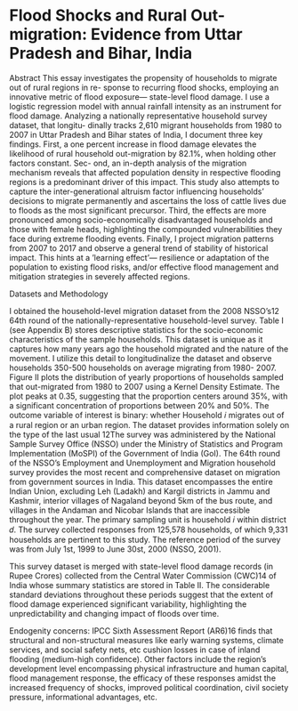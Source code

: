 # Flood Shocks and Rural Out-migration: Evidence from Uttar Pradesh and Bihar, India

Abstract
This essay investigates the propensity of households to migrate out of rural regions in re-
sponse to recurring flood shocks, employing an innovative metric of flood exposure— state-level
flood damage. I use a logistic regression model with annual rainfall intensity as an instrument
for flood damage. Analyzing a nationally representative household survey dataset, that longitu-
dinally tracks 2,610 migrant households from 1980 to 2007 in Uttar Pradesh and Bihar states of
India, I document three key findings. First, a one percent increase in flood damage elevates the
likelihood of rural household out-migration by 82.1%, when holding other factors constant. Sec-
ond, an in-depth analysis of the migration mechanism reveals that affected population density
in respective flooding regions is a predominant driver of this impact. This study also attempts
to capture the inter-generational altruism factor influencing households’ decisions to migrate
permanently and ascertains the loss of cattle lives due to floods as the most significant precursor.
Third, the effects are more pronounced among socio-economically disadvantaged households and
those with female heads, highlighting the compounded vulnerabilities they face during extreme
flooding events. Finally, I project migration patterns from 2007 to 2017 and observe a general
trend of stability of historical impact. This hints at a ’learning effect’— resilience or adaptation
of the population to existing flood risks, and/or effective flood management and mitigation
strategies in severely affected regions.

Datasets and Methodology

I obtained the household-level migration dataset from the 2008 NSSO’s12 64th round of
the nationally-representative household-level survey. Table I (see Appendix B) stores descriptive
statistics for the socio-economic characteristics of the sample households. This dataset is unique
as it captures how many years ago the household migrated and the nature of the movement.
I utilize this detail to longitudinalize the dataset and observe households 350-500 households
on average migrating from 1980- 2007. Figure II plots the distribution of yearly proportions
of households sampled that out-migrated from 1980 to 2007 using a Kernel Density Estimate.
The plot peaks at 0.35, suggesting that the proportion centers around 35%, with a significant
concentration of proportions between 20% and 50%. The outcome variable of interest is binary: whether Household 𝑖 migrates out of a rural
region or an urban region. The dataset provides information solely on the type of the last usual
12The survey was administered by the National Sample Survey Office (NSSO) under the Ministry of Statistics
and Program Implementation (MoSPI) of the Government of India (GoI). The 64th round of the NSSO’s
Employment and Unemployment and Migration household survey provides the most recent and comprehensive
dataset on migration from government sources in India. This dataset encompasses the entire Indian Union,
excluding Leh (Ladakh) and Kargil districts in Jammu and Kashmir, interior villages of Nagaland beyond
5km of the bus route, and villages in the Andaman and Nicobar Islands that are inaccessible throughout the
year. The primary sampling unit is household 𝑖 within district 𝑑. The survey collected responses from 125,578
households, of which 9,331 households are pertinent to this study. The reference period of the survey was from
July 1st, 1999 to June 30st, 2000 (NSSO, 2001).

This survey dataset is merged with state-level flood damage records (in Rupee Crores)
collected from the Central Water Commission (CWC)14 of India whose summary statistics are
stored in Table II. The considerable standard deviations throughout these periods suggest that
the extent of flood damage experienced significant variability, highlighting the unpredictability
and changing impact of floods over time.

Endogenity concerns: IPCC Sixth Assessment Report (AR6)16 finds that structural and
non-structural measures like early warning systems, climate services, and social safety nets,
etc cushion losses in case of inland flooding (medium-high confidence). Other factors include
the region’s development level encompassing physical infrastructure and human capital, flood
management response, the efficacy of these responses amidst the increased frequency of shocks,
improved political coordination, civil society pressure, informational advantages, etc. 


